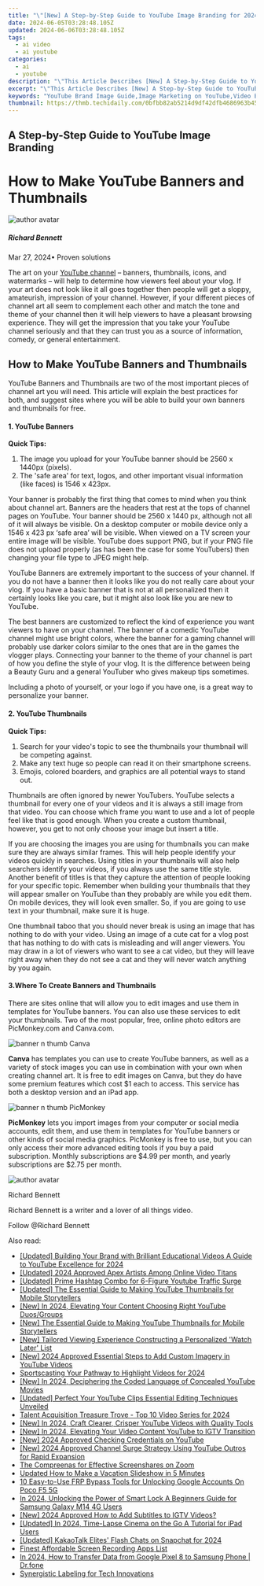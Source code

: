 ```yaml
---
title: "\"[New] A Step-by-Step Guide to YouTube Image Branding for 2024\""
date: 2024-06-05T03:28:48.105Z
updated: 2024-06-06T03:28:48.105Z
tags:
  - ai video
  - ai youtube
categories:
  - ai
  - youtube
description: "\"This Article Describes [New] A Step-by-Step Guide to YouTube Image Branding for 2024\""
excerpt: "\"This Article Describes [New] A Step-by-Step Guide to YouTube Image Branding for 2024\""
keywords: "YouTube Brand Image Guide,Image Marketing on YouTube,Video Brand Identity Steps,YouTube Visual Branding Tips,Online Video Image Strategy,Creating YouTube Brand Images,Image Design for YouTube Channels"
thumbnail: https://thmb.techidaily.com/0bfbb82ab5214d9df42dfb4686963b4575f40401ca2b8aa427adfd091e8a1d2a.jpg
---
```


## A Step-by-Step Guide to YouTube Image Branding

# How to Make YouTube Banners and Thumbnails

![author avatar](https://images.wondershare.com/filmora/article-images/richard-bennett.jpg)

##### Richard Bennett

 Mar 27, 2024• Proven solutions

The art on your [YouTube channel](https://tools.techidaily.com/wondershare/filmora/download/) – banners, thumbnails, icons, and watermarks – will help to determine how viewers feel about your vlog. If your art does not look like it all goes together then people will get a sloppy, amateurish, impression of your channel. However, if your different pieces of channel art all seem to complement each other and match the tone and theme of your channel then it will help viewers to have a pleasant browsing experience. They will get the impression that you take your YouTube channel seriously and that they can trust you as a source of information, comedy, or general entertainment.

## How to Make YouTube Banners and Thumbnails

YouTube Banners and Thumbnails are two of the most important pieces of channel art you will need. This article will explain the best practices for both, and suggest sites where you will be able to build your own banners and thumbnails for free.

#### 1\. YouTube Banners

**Quick Tips:**

1. The image you upload for your YouTube banner should be 2560 x 1440px (pixels).
2. The 'safe area' for text, logos, and other important visual information (like faces) is 1546 x 423px.

Your banner is probably the first thing that comes to mind when you think about channel art. Banners are the headers that rest at the tops of channel pages on YouTube. Your banner should be 2560 x 1440 px, although not all of it will always be visible. On a desktop computer or mobile device only a 1546 x 423 px ‘safe area’ will be visible. When viewed on a TV screen your entire image will be visible. YouTube does support PNG, but if your PNG file does not upload properly (as has been the case for some YouTubers) then changing your file type to JPEG might help.

YouTube Banners are extremely important to the success of your channel. If you do not have a banner then it looks like you do not really care about your vlog. If you have a basic banner that is not at all personalized then it certainly looks like you care, but it might also look like you are new to YouTube.

The best banners are customized to reflect the kind of experience you want viewers to have on your channel. The banner of a comedic YouTube channel might use bright colors, where the banner for a gaming channel will probably use darker colors similar to the ones that are in the games the vlogger plays. Connecting your banner to the theme of your channel is part of how you define the style of your vlog. It is the difference between being a Beauty Guru and a general YouTuber who gives makeup tips sometimes.

Including a photo of yourself, or your logo if you have one, is a great way to personalize your banner.

#### 2\. YouTube Thumbnails

**Quick Tips:**

1. Search for your video's topic to see the thumbnails your thumbnail will be competing against.
2. Make any text huge so people can read it on their smartphone screens.
3. Emojis, colored boarders, and graphics are all potential ways to stand out.

Thumbnails are often ignored by newer YouTubers. YouTube selects a thumbnail for every one of your videos and it is always a still image from that video. You can choose which frame you want to use and a lot of people feel like that is good enough. When you create a custom thumbnail, however, you get to not only choose your image but insert a title.

If you are choosing the images you are using for thumbnails you can make sure they are always similar frames. This will help people identify your videos quickly in searches. Using titles in your thumbnails will also help searchers identify your videos, if you always use the same title style. Another benefit of titles is that they capture the attention of people looking for your specific topic. Remember when building your thumbnails that they will appear smaller on YouTube than they probably are while you edit them. On mobile devices, they will look even smaller. So, if you are going to use text in your thumbnail, make sure it is huge.

One thumbnail taboo that you should never break is using an image that has nothing to do with your video. Using an image of a cute cat for a vlog post that has nothing to do with cats is misleading and will anger viewers. You may draw in a lot of viewers who want to see a cat video, but they will leave right away when they do not see a cat and they will never watch anything by you again.

#### 3.Where To Create Banners and Thumbnails

There are sites online that will allow you to edit images and use them in templates for YouTube banners. You can also use these services to edit your thumbnails. Two of the most popular, free, online photo editors are PicMonkey.com and Canva.com.

![banner n thumb Canva](https://images.wondershare.com/filmora/article-images/banner-n-thumb-Canva.JPG)

**Canva** has templates you can use to create YouTube banners, as well as a variety of stock images you can use in combination with your own when creating channel art. It is free to edit images on Canva, but they do have some premium features which cost $1 each to access. This service has both a desktop version and an iPad app.

![banner n thumb PicMonkey](https://images.wondershare.com/filmora/article-images/banner-n-thumb-PicMonkey.JPG)

**PicMonkey** lets you import images from your computer or social media accounts, edit them, and use them in templates for YouTube banners or other kinds of social media graphics. PicMonkey is free to use, but you can only access their more advanced editing tools if you buy a paid subscription. Monthly subscriptions are $4.99 per month, and yearly subscriptions are $2.75 per month.

![author avatar](https://images.wondershare.com/filmora/article-images/richard-bennett.jpg)

Richard Bennett

Richard Bennett is a writer and a lover of all things video.

Follow @Richard Bennett

<span class="atpl-alsoreadstyle">Also read:</span>
<div><ul>
<li><a href="https://facebook-record-videos.techidaily.com/updated-building-your-brand-with-brilliant-educational-videos-a-guide-to-youtube-excellence-for-2024/"><u>[Updated] Building Your Brand with Brilliant Educational Videos  A Guide to YouTube Excellence for 2024</u></a></li>
<li><a href="https://facebook-record-videos.techidaily.com/updated-2024-approved-apex-artists-among-online-video-titans/"><u>[Updated] 2024 Approved  Apex Artists Among Online Video Titans</u></a></li>
<li><a href="https://facebook-record-videos.techidaily.com/updated-prime-hashtag-combo-for-6-figure-youtube-traffic-surge/"><u>[Updated] Prime Hashtag Combo for 6-Figure Youtube Traffic Surge</u></a></li>
<li><a href="https://facebook-record-videos.techidaily.com/updated-the-essential-guide-to-making-youtube-thumbnails-for-mobile-storytellers/"><u>[Updated] The Essential Guide to Making YouTube Thumbnails for Mobile Storytellers</u></a></li>
<li><a href="https://facebook-record-videos.techidaily.com/new-in-2024-elevating-your-content-choosing-right-youtube-duosgroups/"><u>[New] In 2024, Elevating Your Content  Choosing Right YouTube Duos/Groups</u></a></li>
<li><a href="https://facebook-record-videos.techidaily.com/new-the-essential-guide-to-making-youtube-thumbnails-for-mobile-storytellers/"><u>[New] The Essential Guide to Making YouTube Thumbnails for Mobile Storytellers</u></a></li>
<li><a href="https://facebook-record-videos.techidaily.com/new-tailored-viewing-experience-constructing-a-personalized-watch-later-list/"><u>[New] Tailored Viewing Experience  Constructing a Personalized 'Watch Later' List</u></a></li>
<li><a href="https://facebook-record-videos.techidaily.com/new-2024-approved-essential-steps-to-add-custom-imagery-in-youtube-videos/"><u>[New] 2024 Approved  Essential Steps to Add Custom Imagery in YouTube Videos</u></a></li>
<li><a href="https://facebook-record-videos.techidaily.com/sportscasting-your-pathway-to-highlight-videos-for-2024/"><u>Sportscasting  Your Pathway to Highlight Videos for 2024</u></a></li>
<li><a href="https://facebook-record-videos.techidaily.com/new-in-2024-deciphering-the-coded-language-of-concealed-youtube-movies/"><u>[New] In 2024, Deciphering the Coded Language of Concealed YouTube Movies</u></a></li>
<li><a href="https://facebook-record-videos.techidaily.com/updated-perfect-your-youtube-clips-essential-editing-techniques-unveiled/"><u>[Updated] Perfect Your YouTube Clips  Essential Editing Techniques Unveiled</u></a></li>
<li><a href="https://facebook-record-videos.techidaily.com/talent-acquisition-treasure-trove-top-10-video-series-for-2024/"><u>Talent Acquisition Treasure Trove - Top 10 Video Series for 2024</u></a></li>
<li><a href="https://facebook-record-videos.techidaily.com/new-in-2024-craft-clearer-crisper-youtube-videos-with-quality-tools/"><u>[New] In 2024, Craft Clearer, Crisper YouTube Videos with Quality Tools</u></a></li>
<li><a href="https://facebook-record-videos.techidaily.com/new-in-2024-elevating-your-video-content-youtube-to-igtv-transition/"><u>[New] In 2024, Elevating Your Video Content  YouTube to IGTV Transition</u></a></li>
<li><a href="https://facebook-record-videos.techidaily.com/new-2024-approved-checking-credentials-on-youtube/"><u>[New] 2024 Approved  Checking Credentials on YouTube</u></a></li>
<li><a href="https://facebook-record-videos.techidaily.com/new-2024-approved-channel-surge-strategy-using-youtube-outros-for-rapid-expansion/"><u>[New] 2024 Approved  Channel Surge Strategy  Using YouTube Outros for Rapid Expansion</u></a></li>
<li><a href="https://video-screen-grab.techidaily.com/the-compreenas-for-effective-screenshares-on-zoom/"><u>The Compreenas for Effective Screenshares on Zoom</u></a></li>
<li><a href="https://ai-editing-video.techidaily.com/updated-how-to-make-a-vacation-slideshow-in-5-minutes/"><u>Updated How to Make a Vacation Slideshow in 5 Minutes</u></a></li>
<li><a href="https://easy-unlock-android.techidaily.com/10-easy-to-use-frp-bypass-tools-for-unlocking-google-accounts-on-poco-f5-5g-by-drfone-android/"><u>10 Easy-to-Use FRP Bypass Tools for Unlocking Google Accounts On Poco F5 5G</u></a></li>
<li><a href="https://android-unlock.techidaily.com/in-2024-unlocking-the-power-of-smart-lock-a-beginners-guide-for-samsung-galaxy-m14-4g-users-by-drfone-android/"><u>In 2024, Unlocking the Power of Smart Lock A Beginners Guide for Samsung Galaxy M14 4G Users</u></a></li>
<li><a href="https://instagram-videos.techidaily.com/new-2024-approved-how-to-add-subtitles-to-igtv-videos/"><u>[New] 2024 Approved  How to Add Subtitles to IGTV Videos?</u></a></li>
<li><a href="https://desktop-recording.techidaily.com/updated-in-2024-time-lapse-cinema-on-the-go-a-tutorial-for-ipad-users/"><u>[Updated] In 2024, Time-Lapse Cinema on the Go  A Tutorial for iPad Users</u></a></li>
<li><a href="https://snapchat-videos.techidaily.com/updated-kakaotalk-elites-flash-chats-on-snapchat-for-2024/"><u>[Updated] KakaoTalk Elites' Flash Chats on Snapchat for 2024</u></a></li>
<li><a href="https://screen-recording.techidaily.com/finest-affordable-screen-recording-apps-list/"><u>Finest Affordable Screen Recording Apps List</u></a></li>
<li><a href="https://android-transfer.techidaily.com/in-2024-how-to-transfer-data-from-google-pixel-8-to-samsung-phone-drfone-by-drfone-transfer-from-android-transfer-from-android/"><u>In 2024, How to Transfer Data from Google Pixel 8 to Samsung Phone | Dr.fone</u></a></li>
<li><a href="https://youtube-video-recordings.techidaily.com/synergistic-labeling-for-tech-innovations/"><u>Synergistic Labeling for Tech Innovations</u></a></li>
</ul></div>

<ins class="adsbygoogle"
      style="display:block"
      data-ad-client="ca-pub-7571918770474297"
      data-ad-slot="8358498916"
      data-ad-format="auto"
      data-full-width-responsive="true"></ins>